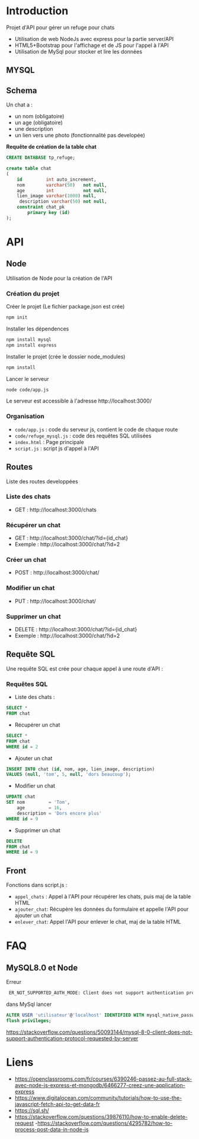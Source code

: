 # Introduction

Projet d'API pour gérer un refuge pour chats

- Utilisation de web NodeJs avec express pour la partie server/API
- HTML5+Bootstrap pour l'affichage et de JS pour l'appel à l'API
- Utilisation de MySql pour stocker et lire les données

## MYSQL

## Schema

Un chat a :

- un nom (obligatoire)
- un age (obligatoire)
- une description
- un lien vers une photo (fonctionnalité pas developée)

**Requête de création de la table chat**

```sql
CREATE DATABASE tp_refuge;

create table chat
(
    id         int auto_increment,
    nom        varchar(50)   not null,
    age        int           not null,
    lien_image varchar(1000) null,
     description varchar(50) not null,
    constraint chat_pk
        primary key (id)
);
```

# API

## Node

Utilisation de Node pour la création de l'API

### Création du projet


Créer le projet (Le fichier package.json est crée)

```bash
npm init
```

Installer les dépendences

```bash
npm install mysql
npm install express
```

Installer le projet (crée le dossier node_modules)

```bash
npm install
```

Lancer le serveur

```bash
node code/app.js
```

Le serveur est accessible à l'adresse http://localhost:3000/

### Organisation

- ```code/app.js``` : code du serveur js, contient le code de chaque route
- ```code/refuge_mysql.js``` : code des requêtes SQL utilisées
- ```index.html``` : Page principale
- ```script.js``` : script js d'appel à l'API

## Routes

Liste des routes developpées

### Liste des chats

- GET : http://localhost:3000/chats

### Récupérer un chat

- GET : http://localhost:3000/chat/?id={id_chat}
- Exemple : http://localhost:3000/chat/?id=2

### Créer un chat

- POST : http://localhost:3000/chat/


### Modifier un chat

- PUT : http://localhost:3000/chat/

### Supprimer un chat

- DELETE : http://localhost:3000/chat/?id={id_chat}
- Exemple : http://localhost:3000/chat/?id=2

## Requête SQL

Une requête SQL est crée pour chaque appel à une route d'API :

### Requêtes SQL

- Liste des chats :

```sql
SELECT *
FROM chat
  ```

- Récupérer un chat

```sql
SELECT *
FROM chat
WHERE id = 2                              
  ```

- Ajouter un chat

```sql
INSERT INTO chat (id, nom, age, lien_image, description)
VALUES (null, 'tom', 5, null, 'dors beaucoup');                       
 ```

- Modifier un chat

```sql
UPDATE chat
SET nom         = 'Tom',
    age         = 16,
    description = 'Dors encore plus'
WHERE id = 9
```

- Supprimer un chat

```sql
DELETE
FROM chat
WHERE id = 9
```

## Front

Fonctions dans script.js : 

- ```appel_chats``` : Appel à l'API pour récupérer les chats, puis maj de la table HTML
- ```ajouter_chat```: Récupère les données du formulaire et appelle l'API pour ajouter un chat
- ```enlever_chat```: Appel l'API pour enlever le chat, maj de la table HTML

# FAQ

## MySQL8.0 et Node

Erreur

```bash
 ER_NOT_SUPPORTED_AUTH_MODE: Client does not support authentication protocol requested by server; consider upgrading MySQL client
```

dans MySql lancer

```sql
ALTER USER 'utilisateur'@'localhost' IDENTIFIED WITH mysql_native_password BY 'mdp';
flush privileges;
```

https://stackoverflow.com/questions/50093144/mysql-8-0-client-does-not-support-authentication-protocol-requested-by-server

# Liens

- https://openclassrooms.com/fr/courses/6390246-passez-au-full-stack-avec-node-js-express-et-mongodb/6466277-creez-une-application-express
- https://www.digitalocean.com/community/tutorials/how-to-use-the-javascript-fetch-api-to-get-data-fr
- https://sql.sh/
- https://stackoverflow.com/questions/39876110/how-to-enable-delete-request
-https://stackoverflow.com/questions/4295782/how-to-process-post-data-in-node-js

